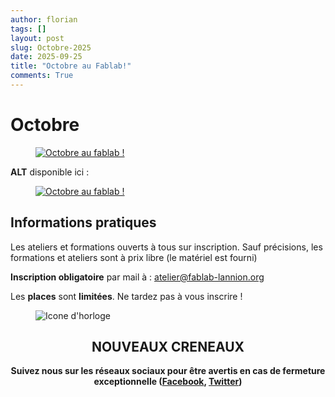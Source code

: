 ```yaml
---
author: florian
tags: []
layout: post
slug: Octobre-2025
date: 2025-09-25
title: "Octobre au Fablab!"
comments: True
---
```

Octobre
========
<figure>
	<a href="{{ site.static_url }}/octobre2025.png"><img src="{{ site.static_url }}/octobre2025.png" alt="Octobre au fablab !"></a>
</figure>

**ALT** disponible ici :
<figure>
	<a href="{{ site.static_url }}/octobre2025.pdf"><img src="{{ site.static_url }}/octobre2025.pdf" alt="Octobre au fablab !"></a>
</figure>

Informations pratiques
--------
Les ateliers et formations ouverts à tous sur inscription. Sauf précisions, les formations et ateliers sont à prix libre (le matériel est fourni)

**Inscription obligatoire** par mail à : 
atelier@fablab-lannion.org

Les **places** sont **limitées**. Ne tardez pas à vous inscrire !


<figure>
<img src="{{ site.static_url }}/icone-horloge.png" alt="Icone d'horloge" />
</figure> 
<div align="center">
<h2>NOUVEAUX CRENEAUX</h2>

<p><b>Suivez nous sur les réseaux sociaux pour être avertis en cas de fermeture exceptionnelle (<a href="https://www.facebook.com/fablablannion">Facebook</a>, <a href="https://twitter.com/notifications">Twitter</a>)</b></p>
</div>


